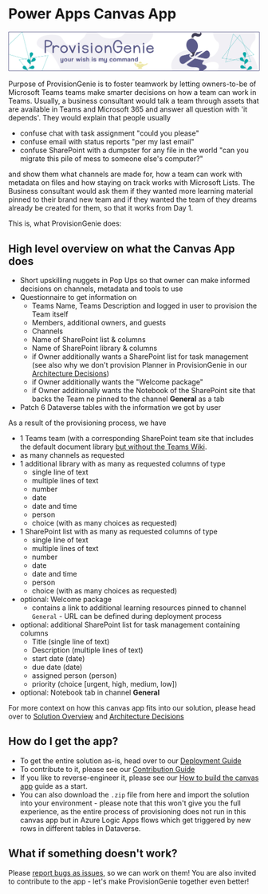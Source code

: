 # Power Apps Canvas App

![header image](../media/index/Genie_Header.png)

Purpose of ProvisionGenie is to foster teamwork by letting owners-to-be of Microsoft Teams teams make smarter decisions on how a team can work in Teams. Usually, a business consultant would talk a team through assets that are available in Teams and Microsoft 365 and answer all question with 'it depends'. They would explain that people usually

- confuse chat with task assignment "could you please"
- confuse email with status reports "per my last email"
- confuse SharePoint with a dumpster for any file in the world "can you migrate this pile of mess to someone else's computer?"

and show them what channels are made for, how a team can work with metadata on files and how staying on track works with Microsoft Lists. The Business consultant would ask them if they wanted more learning material pinned to their brand new team and if they wanted the team of they dreams already be created for them, so that it works from Day 1.

This is, what ProvisionGenie does:

## High level overview on what the Canvas App does

- Short upskilling nuggets in Pop Ups so that owner can make informed decisions on channels, metadata and tools to use
- Questionnaire to get information on
    - Teams Name, Teams Description and logged in user to provision the Team itself
    - Members, additional owners, and guests
    - Channels
    - Name of SharePoint list & columns
    - Name of SharePoint library & columns
    - if Owner additionally wants a SharePoint list for task management (see also why we don't provision Planner in ProvisionGenie in our [Architecture Decisions](../architecturedecisions.md#no-microsoft-planner-provisioning))
    - if Owner additionally wants the "Welcome package"
    - if Owner additionally wants the Notebook of the SharePoint site that backs the Team ne pinned to the channel **General** as a tab
- Patch 6 Dataverse tables with the information we got by user

As a result of the provisioning process, we have

- 1 Teams team (with a corresponding SharePoint team site that includes the default document library [but without the Teams Wiki](../architecturedecisions.md#teams-wiki).
- as many channels as requested
- 1 additional library with as many as requested columns of type
    - single line of text
    - multiple lines of text
    - number
    - date
    - date and time
    - person
    - choice (with as many choices as requested)
- 1 SharePoint list with as many as requested columns of type
    - single line of text
    - multiple lines of text
    - number
    - date
    - date and time
    - person
    - choice (with as many choices as requested)
- optional: Welcome package
  - contains a link to additional learning resources pinned to channel `General` - URL can be defined during deployment process
- optional: additional SharePoint list for task management containing columns
    - Title (single line of text)
    - Description (multiple lines of text)
    - start date (date)
    - due date (date)
    - assigned person (person)
    - priority (choice [urgent, high, medium, low])
- optional: Notebook tab in channel **General**

For more context on how this canvas app fits into our solution, please head over to [Solution Overview](logicapps.md#solution-overview) and [Architecture Decisions](../architecturedecisions.md)

## How do I get the app?

- To get the entire solution as-is, head over to our [Deployment Guide](../deploymentguide/0-forkclone.md)
- To contribute to it, please see our [Contribution Guide](https://github.com/ProvisionGenie/ProvisionGenie/blob/main/CONTRIBUTING.md)
- If you like to reverse-engineer it, please see our [How to build the canvas app](howtobuildthecanvasapp.md) guide as a start.
- You can also download the `.zip` file from here and import the solution into your environment - please note that this won't give you the full experience, as the entire process of provisioning does not run in this canvas app but in Azure Logic Apps flows which get triggered by new rows in different tables in Dataverse.

## What if something doesn't work?

Please [report bugs as issues](https://github.com/ProvisionGenie/ProvisionGenie/issues/new?assignees=&labels=&template=bug_report.md&title=), so we can work on them! You are also invited to contribute to the app - let's make ProvisionGenie together even better!
